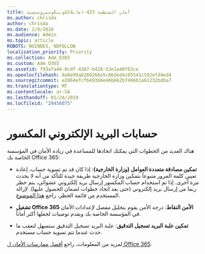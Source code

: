 ```yaml
---
title: أمان المنظمة 423-امايلاككونتكومبروميسيد
ms.author: chrisda
author: chrisda
ms.date: 2/9/2018
ms.audience: Admin
ms.topic: article
ROBOTS: NOINDEX, NOFOLLOW
localization_priority: Priority
ms.collection: Adm_O365
ms.custom: Adm_O365
ms.assetid: f93a7a44-0cdf-4387-b428-53e1a48f63ce
ms.openlocfilehash: 8a0e99ab260266e5c66ded4c05541c592efd4ed4
ms.sourcegitcommit: e2864efcfb493b6e46b662b746661a61232bdba7
ms.translationtype: MT
ms.contentlocale: ar-SA
ms.lasthandoff: 01/24/2019
ms.locfileid: "29456075"
---
```

# <a name="compromised-email-accounts"></a>حسابات البريد الإلكتروني المكسور

هناك العديد من الخطوات التي يمكنك اتخاذها للمساعدة في زيادة الأمان في المؤسسة الخاصة بك Office 365:
  
- **تمكين مصادقة متعددة العوامل (وزارة الخارجية)**: إذا كان قد تم تسوية حساب، إعادة تعيين كلمة المرور متبوعاً بتمكين وزارة الخارجية طريقة جيدة للتأكد من أنه لا يحدث مرة أخرى. إذا تم استخدام حساب المكسور إرسال بريد إلكتروني عشوائي، يتم حظر ربما من إرسال بريد إلكتروني (حتى بعد اتخاذ خطوات لضمان الحصول عليها). لإزالة المستخدم من قائمة الحظر، راجع [هذا الموضوع](https://technet.microsoft.com/library/ms.exch.eac.actioncenter.aspx).
    
- **تشغيل Office 365 الأمن النقاط**: درجة الأمن يقوم بتحليل مفصل لإعدادات الأمان في المؤسسة الخاصة بك ويقدم توصيات لجعلها أكثر أماناً.
    
- **تمكين علبة البريد تسجيل التدقيق**: علبة البريد تسجيل التدقيق ستسهل لتعقب ما حدث عندما تتم تسوية حساب مستخدم.
    
لمزيد من المعلومات، راجع [أفضل ممارسات الأمان ل Office 365](https://support.office.com/article/9295e396-e53d-49b9-ae9b-0b5828cdedc3.aspx).
  

